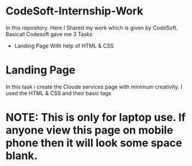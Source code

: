 # CodeSoft-Internship-Work
In this repository. Here I Shared my work which is given by CodeSoft. Basicall Codesoft gave me 3 Tasks
- Landing Page With help of HTML & CSS

# Landing Page
In this task i create the Cloude services page with minimum creativity. I used the HTML & CSS and their basic tags 

# NOTE: This is only for laptop use. If anyone view this page on mobile phone then it will look some space blank.
